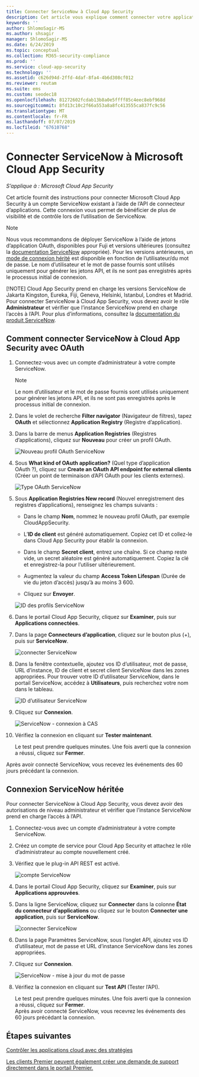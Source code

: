 ```yaml
---
title: Connecter ServiceNow à Cloud App Security
description: Cet article vous explique comment connecter votre application ServiceNow à Cloud App Security à l’aide du connecteur d’API, afin de bénéficier de plus de visibilité et de contrôle lors de l’utilisation.
keywords: ''
author: ShlomoSagir-MS
ms.author: shsagir
manager: ShlomoSagir-MS
ms.date: 6/24/2019
ms.topic: conceptual
ms.collection: M365-security-compliance
ms.prod: ''
ms.service: cloud-app-security
ms.technology: ''
ms.assetid: c626d94d-2ffd-4daf-8fa4-4b6d308cf012
ms.reviewer: reutam
ms.suite: ems
ms.custom: seodec18
ms.openlocfilehash: 81272602fcdab13b8a0e5ffff85c4eec8ebf968d
ms.sourcegitcommit: 8fd13c10c2f66a553a8a8fc413555ca837fc9c56
ms.translationtype: MT
ms.contentlocale: fr-FR
ms.lasthandoff: 07/07/2019
ms.locfileid: "67610768"
---
```

# <a name="connect-servicenow-to-microsoft-cloud-app-security"></a>Connecter ServiceNow à Microsoft Cloud App Security

*S’applique à : Microsoft Cloud App Security*

Cet article fournit des instructions pour connecter Microsoft Cloud App Security à un compte ServiceNow existant à l’aide de l’API de connecteur d’applications. Cette connexion vous permet de bénéficier de plus de visibilité et de contrôle lors de l’utilisation de ServiceNow.

> [!NOTE]
>  Nous vous recommandons de déployer ServiceNow à l’aide de jetons d’application OAuth, disponibles pour Fuji et versions ultérieures (consultez la [documentation ServiceNow](https://wiki.servicenow.com/index.php?title=OAuth_Applications#gsc.tab=0) appropriée). Pour les versions antérieures, un [mode de connexion hérité](#legacy-servicenow-connection) est disponible en fonction de l’utilisateur/du mot de passe. Le nom d’utilisateur et le mot de passe fournis sont utilisés uniquement pour générer les jetons API, et ils ne sont pas enregistrés après le processus initial de connexion.
> 
> [!NOTE]
>  Cloud App Security prend en charge les versions ServiceNow de Jakarta Kingston, Eureka, Fiji, Geneva, Helsinki, Istanbul, Londres et Madrid. Pour connecter ServiceNow à Cloud App Security, vous devez avoir le rôle **Administrateur** et vérifier que l’instance ServiceNow prend en charge l’accès à l’API.  Pour plus d’informations, consultez la [documentation du produit ServiceNow](https://wiki.servicenow.com/index.php?title=Base_System_Roles#gsc.tab=0).
  
## <a name="how-to-connect-servicenow-to-cloud-app-security-using-oauth"></a>Comment connecter ServiceNow à Cloud App Security avec OAuth
  
  
1. Connectez-vous avec un compte d’administrateur à votre compte ServiceNow.  
 
   > [!NOTE]
   >  Le nom d’utilisateur et le mot de passe fournis sont utilisés uniquement pour générer les jetons API, et ils ne sont pas enregistrés après le processus initial de connexion.

2. Dans le volet de recherche **Filter navigator** (Navigateur de filtres), tapez **OAuth** et sélectionnez **Application Registry** (Registre d’application).

3. Dans la barre de menus **Application Registries** (Registres d’applications), cliquez sur **Nouveau** pour créer un profil OAuth.

   ![Nouveau profil OAuth ServiceNow](./media/servicenow-app-registry.png)

4. Sous **What kind of OAuth application?** (Quel type d’application OAuth ?), cliquez sur **Create an OAuth API endpoint for external clients** (Créer un point de terminaison d’API OAuth pour les clients externes).

   ![Type OAuth ServiceNow](./media/servicenow-oauth-app-type.png)

5. Sous **Application Registries New record** (Nouvel enregistrement des registres d’applications), renseignez les champs suivants :
    
    - Dans le champ **Nom**, nommez le nouveau profil OAuth, par exemple CloudAppSecurity. 
    
    - L’**ID de client** est généré automatiquement. Copiez cet ID et collez-le dans Cloud App Security pour établir la connexion.
    
    - Dans le champ **Secret client**, entrez une chaîne. Si ce champ reste vide, un secret aléatoire est généré automatiquement. Copiez la clé et enregistrez-la pour l’utiliser ultérieurement. 
    
    - Augmentez la valeur du champ **Access Token Lifespan** (Durée de vie du jeton d’accès) jusqu’à au moins 3 600.
    
    - Cliquez sur **Envoyer**.

   ![ID des profils ServiceNow](./media/servicenow-profile-ids.png)

6. Dans le portail Cloud App Security, cliquez sur **Examiner**, puis sur **Applications connectées**.  
  
7. Dans la page **Connecteurs d’application**, cliquez sur le bouton plus (+), puis sur **ServiceNow**.  
  
    ![connecter ServiceNow](./media/connect-servicenow.png "connecter ServiceNow")  
  
8. Dans la fenêtre contextuelle, ajoutez vos ID d’utilisateur, mot de passe, URL d’instance, ID de client et secret client ServiceNow dans les zones appropriées. Pour trouver votre ID d’utilisateur ServiceNow, dans le portail ServiceNow, accédez à **Utilisateurs**, puis recherchez votre nom dans le tableau.

   ![ID d’utilisateur ServiceNow](./media/servicenow-userid.png)
  
9. Cliquez sur **Connexion**.  
  
    ![ServiceNow - connexion à CAS](./media/servicenow-portal-connect.png "ServiceNow - connexion dans le portail")  
  
10. Vérifiez la connexion en cliquant sur **Tester maintenant**.  
  
    Le test peut prendre quelques minutes. Une fois averti que la connexion a réussi, cliquez sur **Fermer**.  
  
Après avoir connecté ServiceNow, vous recevez les événements des 60 jours précédant la connexion.
  
## <a name="legacy-servicenow-connection"></a>Connexion ServiceNow héritée

Pour connecter ServiceNow à Cloud App Security, vous devez avoir des autorisations de niveau administrateur et vérifier que l’instance ServiceNow prend en charge l’accès à l’API.   

1. Connectez-vous avec un compte d’administrateur à votre compte ServiceNow.   

2. Créez un compte de service pour Cloud App Security et attachez le rôle d’administrateur au compte nouvellement créé.   

3. Vérifiez que le plug-in API REST est activé.   

   ![compte ServiceNow](./media/servicenow-account.png "compte ServiceNow")   

4. Dans le portail Cloud App Security, cliquez sur **Examiner**, puis sur **Applications approuvées**.   

5. Dans la ligne ServiceNow, cliquez sur **Connecter** dans la colonne **État du connecteur d’applications** ou cliquez sur le bouton **Connecter une application**, puis sur **ServiceNow**.   

   ![connecter ServiceNow](./media/connect-servicenow.png "connecter ServiceNow")   

6. Dans la page Paramètres ServiceNow, sous l’onglet API, ajoutez vos ID d’utilisateur, mot de passe et URL d’instance ServiceNow dans les zones appropriées.   

7. Cliquez sur **Connexion**.   

   ![ServiceNow - mise à jour du mot de passe](./media/servicenow-update-password.png "ServiceNow - mise à jour du mot de passe")   

8. Vérifiez la connexion en cliquant sur **Test API** (Tester l’API).   
  
   Le test peut prendre quelques minutes. Une fois averti que la connexion a réussi, cliquez sur **Fermer**.    
   Après avoir connecté ServiceNow, vous recevrez les événements des 60 jours précédant la connexion. 


## <a name="next-steps"></a>Étapes suivantes 
[Contrôler les applications cloud avec des stratégies](control-cloud-apps-with-policies.md)   

[Les clients Premier peuvent également créer une demande de support directement dans le portail Premier.](https://premier.microsoft.com/)  
  
